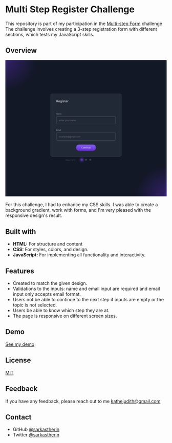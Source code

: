 
# Multi Step Register Challenge
This repository is part of my participation in the [Multi-step Form](https://devchallenges.io/challenge/35) challenge 
The challenge involves creating a 3-step registration form with different sections, which tests my JavaScript skills.

## Overview

![App Screenshot](ss_multi_step-form.png)

For this challenge, I had to enhance my CSS skills. I was able to create a background gradient, work with forms, and I'm very pleased with the responsive design's result.
## Built with
- **HTML:** For structure and content
- **CSS:** For styles, colors, and design.
- **JavaScript:** For implementing all functionality and interactivity.
## Features

- Created to match the given design.
- Validations to the inputs: name and email input are required and email input only accepts email format.
- Users not be able to continue to the next step if inputs are empty or the topic is not selected.
- Users be able to know which step they are at.
- The page is responsive on different screen sizes.

## Demo
[See my demo](https://sarkastherin.github.io/multi-step-register/)

## License

[MIT](https://choosealicense.com/licenses/mit/)

## Feedback

If you have any feedback, please reach out to me kathejudith@gmail.com
## Contact

- GitHub [@sarkastherin](https://{github.com/sarkastherin})
- Twitter [@sarkastherin](https://{twitter.com/sarkastherin})
